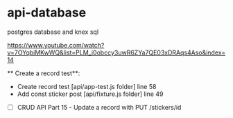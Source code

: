 # api-database
postgres database and knex sql

https://www.youtube.com/watch?v=7OYqbiMKwWQ&list=PLM_i0obccy3uwR6ZYa7QE03xDRAqs4Aso&index=14

** Create a record test**:
*  Create record test [api/app-test.js folder] line 58
* Add const sticker post  [api/fixture.js folder] line 49




- [ ] CRUD API Part 15 - Update a record with PUT /stickers/id

